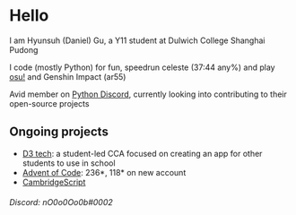 # Hello

I am Hyunsuh (Daniel) Gu, a Y11 student at Dulwich College Shanghai Pudong

I code (mostly Python) for fun, speedrun celeste (37:44 any%) and play [osu!](https://osu.ppy.sh/users/29165713) and Genshin Impact (ar55)

Avid member on [Python Discord](https://discord.gg/python), currently looking into contributing to their open-source projects

## Ongoing projects
- [D3 tech](https://github.com/n0Oo0Oo0b/d3-tech): a student-led CCA focused on creating an app for other students to use in school
- [Advent of Code](https://github.com/n0Oo0Oo0b/advent-of-code): 236*, 118* on new account
- [CambridgeScript](https://github.com/n0Oo0Oo0b/pseudo-interpreter)

###### Discord: nO0o0Oo0b#0002
